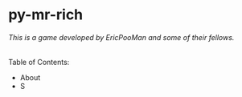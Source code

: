 # py-mr-rich
###### This is a game developed by EricPooMan and some of their fellows.
Table of Contents:
- About
-   S
